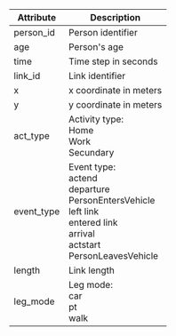 | Attribute  | Description            |
| ---------- | ---------------------- |
| person_id  | Person identifier      |
| age        | Person's age           |
| time       | Time step in seconds   |
| link_id    | Link identifier        |
| x          | x coordinate in meters |
| y          | y coordinate in meters |
| act_type   | Activity type:<br />  Home<br />Work<br />Secundary        |
| event_type | Event type:<br /> actend<br />departure<br />PersonEntersVehicle<br />left link<br />entered link<br />arrival<br />actstart<br />PersonLeavesVehicle             |
| length     | Link length            |
| leg_mode   | Leg mode:<br /> car<br />pt<br />walk               |
